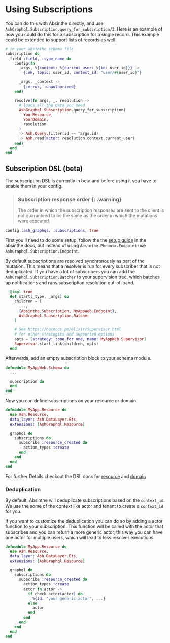 <!--
SPDX-FileCopyrightText: 2020 Zach Daniel

SPDX-License-Identifier: MIT
-->

# Using Subscriptions

You can do this with Absinthe directly, and use
`AshGraphql.Subscription.query_for_subscription/3`. Here is an example of how
you could do this for a subscription for a single record. This example could be
extended to support lists of records as well.

```elixir
# in your absinthe schema file
subscription do
  field :field, :type_name do
    config(fn
      _args, %{context: %{current_user: %{id: user_id}}} ->
        {:ok, topic: user_id, context_id: "user/#{user_id}"}

      _args, _context ->
        {:error, :unauthorized}
    end)

    resolve(fn args, _, resolution ->
      # loads all the data you need
      AshGraphql.Subscription.query_for_subscription(
        YourResource,
        YourDomain,
        resolution
      )
      |> Ash.Query.filter(id == ^args.id)
      |> Ash.read(actor: resolution.context.current_user)
    end)
  end
end
```

## Subscription DSL (beta)

The subscription DSL is currently in beta and before using it you have to enable
them in your config.

> ### Subscription response order {: .warning}
>
> The order in which the subscription responses are sent to the client is not
> guaranteed to be the same as the order in which the mutations were executed.

```elixir
config :ash_graphql, :subscriptions, true
```

First you'll need to do some setup, follow the the
[setup guide](https://hexdocs.pm/absinthe/subscriptions.html#absinthe-phoenix-setup)
in the absinthe docs, but instead of using `Absinthe.Pheonix.Endpoint` use
`AshGraphql.Subscription.Endpoint`.

By default subscriptions are resolved synchronously as part of the mutation.
This means that a resolver is run for every subscriber that is not deduplicated.
If you have a lot of subscribers you can add the
`AshGraphql.Subscription.Batcher` to your supervision tree, which batches up
notifications and runs subscription resolution out-of-band.

```elixir
  @impl true
  def start(_type, _args) do
    children = [
      ...,
      {Absinthe.Subscription, MyAppWeb.Endpoint},
      AshGraphql.Subscription.Batcher
    ]

    # See https://hexdocs.pm/elixir/Supervisor.html
    # for other strategies and supported options
    opts = [strategy: :one_for_one, name: MyAppWeb.Supervisor]
    Supervisor.start_link(children, opts)
  end
```

Afterwards, add an empty subscription block to your schema module.

```elixir
defmodule MyAppWeb.Schema do
  ...

  subscription do
  end
end
```

Now you can define subscriptions on your resource or domain

```elixir
defmodule MyApp.Resource do
  use Ash.Resource,
  data_layer: Ash.DataLayer.Ets,
  extensions: [AshGraphql.Resource]

  graphql do
    subscriptions do
      subscribe :resource_created do
        action_types :create
      end
    end
  end
end
```

For further Details checkout the DSL docs for
[resource](/documentation/dsls/DSL-AshGraphql.Resource.md#graphql-subscriptions)
and [domain](/documentation/dsls/DSL-AshGraphql.Domain.md#graphql-subscriptions)

### Deduplication

By default, Absinthe will deduplicate subscriptions based on the `context_id`.
We use the some of the context like actor and tenant to create a `context_id`
for you.

If you want to customize the deduplication you can do so by adding a actor
function to your subscription. This function will be called with the actor that
subscribes and you can return a more generic actor, this way you can have one
actor for multiple users, which will lead to less resolver executions.

```elixir
defmodule MyApp.Resource do
  use Ash.Resource,
  data_layer: Ash.DataLayer.Ets,
  extensions: [AshGraphql.Resource]

  graphql do
    subscriptions do
      subscribe :resource_created do
        action_types :create
        actor fn actor ->
          if check_actor(actor) do
            %{id: "your generic actor", ...}
          else
            actor
          end
        end
      end
    end
  end
end
```
